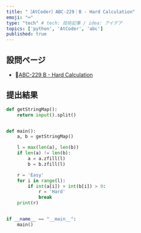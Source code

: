 ```yaml
---
title: "［AtCoder］ABC-229｜B - Hard Calculation"
emoji: "⌨️"
type: "tech" # tech: 技術記事 / idea: アイデア
topics: ['python', 'AtCoder', 'abc']
published: true
---
```


## 設問ページ

- 🔗[ABC-229 B - Hard Calculation](https://atcoder.jp/contests/abc229/tasks/abc229_b)

## 提出結果

```python
def getStringMap():
    return input().split()


def main():
    a, b = getStringMap()

    l = max(len(a), len(b))
    if len(a) != len(b):
        a = a.zfill(l)
        b = b.zfill(l)

    r = 'Easy'
    for i in range(l):
        if int(a[i]) + int(b[i]) > 9:
            r = 'Hard'
            break
    print(r)


if __name__ == "__main__":
    main()
```
